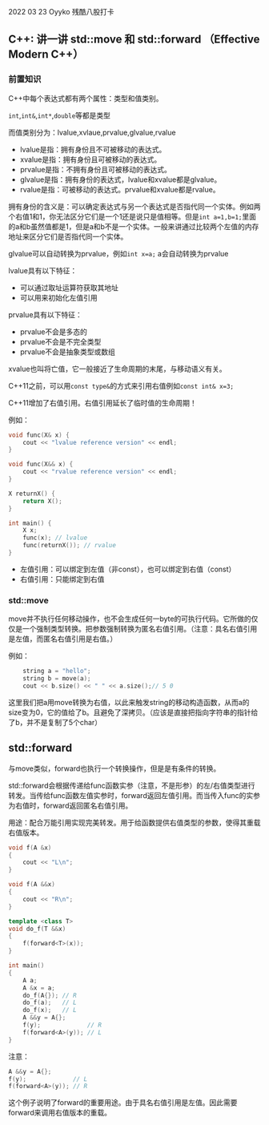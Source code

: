 2022 03 23 Oyyko 残酷八股打卡

## C++: 讲一讲 std::move 和 std::forward （Effective Modern C++）

### 前置知识

C++中每个表达式都有两个属性：类型和值类别。

`int`,`int&`,`int*`,`double`等都是类型

而值类别分为：lvalue,xvlaue,prvalue,glvalue,rvalue

- lvalue是指：拥有身份且不可被移动的表达式。
- xvalue是指：拥有身份且可被移动的表达式。
- prvalue是指：不拥有身份且可被移动的表达式。
- glvalue是指：拥有身份的表达式，lvalue和xvalue都是glvalue。
- rvalue是指：可被移动的表达式。prvalue和xvalue都是rvalue。

拥有身份的含义是：可以确定表达式与另一个表达式是否指代同一个实体。例如两个右值1和1，你无法区分它们是一个1还是说只是值相等。但是`int a=1,b=1;`里面的a和b虽然值都是1，但是a和b不是一个实体。一般来讲通过比较两个左值的内存地址来区分它们是否指代同一个实体。

glvalue可以自动转换为prvalue，例如`int x=a;` a会自动转换为prvalue

lvalue具有以下特征：

- 可以通过取址运算符获取其地址
- 可以用来初始化左值引用

prvalue具有以下特征：

- prvalue不会是多态的
- prvalue不会是不完全类型
- prvalue不会是抽象类型或数组

xvalue也叫将亡值，它一般接近了生命周期的末尾，与移动语义有关。

C++11之前，可以用`const type&`的方式来引用右值例如`const int& x=3;`

C++11增加了右值引用。右值引用延长了临时值的生命周期！

例如：

```cpp
void func(X& x) {
    cout << "lvalue reference version" << endl;
}

void func(X&& x) {
    cout << "rvalue reference version" << endl;
}

X returnX() {
    return X();
}

int main() {
    X x;
    func(x); // lvalue
    func(returnX()); // rvalue
}
```

- 左值引用：可以绑定到左值（非const），也可以绑定到右值（const）
- 右值引用：只能绑定到右值

### std::move

move并不执行任何移动操作，也不会生成任何一byte的可执行代码。它所做的仅仅是一个强制类型转换。把参数强制转换为匿名右值引用。（注意：具名右值引用是左值，而匿名右值引用是右值。）

例如：

```cpp
    string a = "hello";
    string b = move(a);
    cout << b.size() << " " << a.size();// 5 0
```

这里我们把a用move转换为右值，以此来触发string的移动构造函数，从而a的size变为0，它的值给了b。且避免了深拷贝。（应该是直接把指向字符串的指针给了b，并不是复制了5个char）

## std::forward

与move类似，forward也执行一个转换操作，但是是有条件的转换。

std::forward会根据传递给func函数实参（注意，不是形参）的左/右值类型进行转发。当传给func函数左值实参时，forward返回左值引用。而当传入func的实参为右值时，forward返回匿名右值引用。

用途：配合万能引用实现完美转发。用于给函数提供右值类型的参数，使得其重载右值版本。

```cpp
void f(A &x)
{
    cout << "L\n";
}

void f(A &&x)
{
    cout << "R\n";
}

template <class T>
void do_f(T &&x)
{
    f(forward<T>(x));
}

int main()
{
    A a;
    A &x = a;
    do_f(A{}); // R
    do_f(a);   // L
    do_f(x);   // L
    A &&y = A{};
    f(y);             // R
    f(forward<A>(y)); // L
}
```

注意：

```cpp
A &&y = A{};
f(y);             // L
f(forward<A>(y)); // R
```

这个例子说明了forward的重要用途。由于具名右值引用是左值。因此需要forward来调用右值版本的重载。